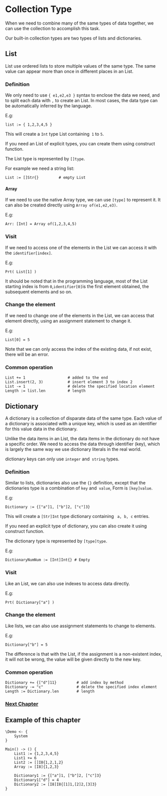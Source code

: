 # Collection Type
When we need to combine many of the same types of data together, we can use the collection to accomplish this task.

Our built-in collection types are two types of lists and dictionaries.
## List
List use ordered lists to store multiple values ​​of the same type. The same value can appear more than once in different places in an List.
    
### Definition
We only need to use `{ e1,e2,e3 }` syntax to enclose the data we need, and to split each data with `,` to create an List. In most cases, the data type can be automatically inferred by the language.

E.g:
```
list := { 1,2,3,4,5 }
```
This will create a `Int` type List containing` 1` to `5`.

If you need an List of explicit types, you can create them using construct function.

The List type is represented by `[]type`.

For example we need a string list:
```
List := []Str{}         # empty List
```
#### Array
If we need to use the native Array type, we can use `[type]` to represent it.
It can also be created directly using `Array of(e1,e2,e3)`.

E.g:
```
Arr: [Int] = Array of(1,2,3,4,5)
```
### Visit
If we need to access one of the elements in the List we can access it with the `identifier[index]`.

E.g:
```
Prt( List[1] )
```
It should be noted that in the programming language, most of the List starting index is from `0`,` identifier[0] `is the first element obtained, the subsequent elements and so on.
### Change the element
If we need to change one of the elements in the List, we can access that element directly, using an assignment statement to change it.

E.g:
```
List[0] = 5
```
Note that we can only access the index of the existing data, if not exist, there will be an error.
### Common operation
```
List += 1                   # added to the end
List.insert(2, 3)           # insert element 3 to index 2
List -= 1                   # delete the specified location element
Length := list.len          # length
```
## Dictionary
A dictionary is a collection of disparate data of the same type. Each value of a dictionary is associated with a unique key, which is used as an identifier for this value data in the dictionary.

Unlike the data items in an List, the data items in the dictionary do not have a specific order. We need to access the data through identifier (key), which is largely the same way we use dictionary literals in the real world.

dictionary keys can only use `integer` and` string` types.
### Definition
Similar to lists, dictionaries also use the `{}` definition, except that the dictionaries type is a combination of `key` and` value`, Form is `[key]value`.

E.g:
```
Dictionary := {["a"]1, ["b"]2, ["c"]3}
```
This will create a `[Str]Int` type dictionary containing ` a, b, c` entries.

If you need an explicit type of dictionary, you can also create it using construct function.

The dictionary type is represented by `[type]type`.

E.g:
```
DictionaryNumNum := [Int]Int{} # Empty
```
### Visit
Like an List, we can also use indexes to access data directly.

E.g:
```
Prt( Dictionary["a"] )
```
### Change the element
Like lists, we can also use assignment statements to change to elements.

E.g:
```
Dictionary["b"] = 5
```
The difference is that with the List, if the assignment is a non-existent index, it will not be wrong, the value will be given directly to the new key.
### Common operation
```
Dictionary += {["d"]11}         # add index by method
Dictionary -= "c"               # delete the specified index element
Length := Dictionary.len        # length
```
### [Next Chapter](judgment.md)

## Example of this chapter
```
\Demo <- {
    System
}

Main() -> () {
    List1 := {1,2,3,4,5}
    List1 += 6
    List2 := []I8{1,2,1,2}
    Array := [I8]{1,2,3}

    Dictionary1 := {["a"]1, ["b"]2, ["c"]3}
    Dictionary1["d"] = 4
    Dictionary2 := [I8]I8{[1]1,[2]2,[3]3}
}
```
